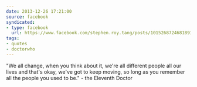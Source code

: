 ```yaml
---
date: 2013-12-26 17:21:00
source: facebook
syndicated:
- type: facebook
  url: https://www.facebook.com/stephen.roy.tang/posts/10152687246818912
tags:
- quotes
- doctorwho
---
```


"We all change, when you think about it, we're all different people all our lives and that's okay, we've got to keep moving, so long as you remember all the people you used to be." - the Eleventh Doctor